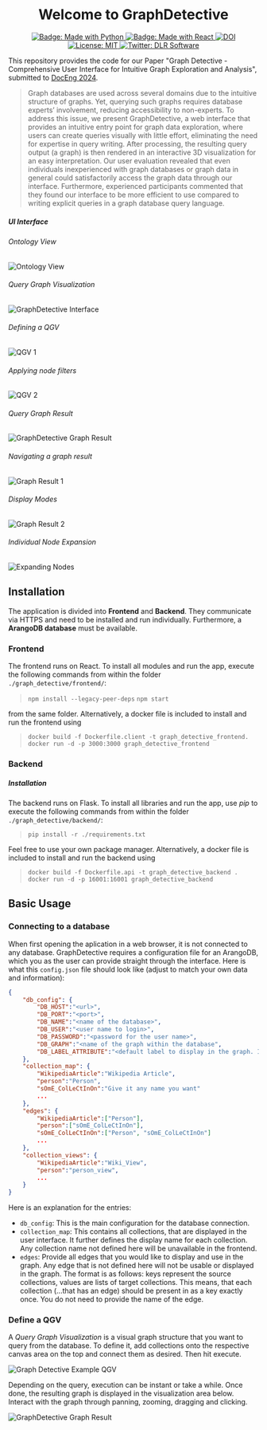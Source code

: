 



<h1 align="center">Welcome to GraphDetective </h1>
<p align="center">
  <a href="https://img.shields.io/badge/Made%20with-Python-1f425f.svg">
    <img src="https://img.shields.io/badge/Made%20with-Python-1f425f.svg" alt="Badge: Made with Python"/>
  </a>
    <a href="https://img.shields.io/badge/Made%20with-React-1f425f.svg">
    <img src="https://img.shields.io/badge/Made%20with-React-1f425f.svg" alt="Badge: Made with React"/>
  </a>
<a href="https://zenodo.org/doi/10.5281/zenodo.10285971"><img src="https://zenodo.org/badge/721157619.svg" alt="DOI"></a>
 <a href="https://github.com/DLR-SC/corpus-annotation-graph-builder/blob/master/LICENSE">
    <img alt="License: MIT" src="https://img.shields.io/badge/license-MIT-yellow.svg" target="_blank" />
  </a>
    <a href="https://twitter.com/dlr_software">
    <img alt="Twitter: DLR Software" src="https://img.shields.io/twitter/follow/dlr_software.svg?style=social" target="_blank" />
  </a>
</p>


This repository provides the code for our Paper "Graph Detective - Comprehensive User Interface for Intuitive Graph Exploration and Analysis", submitted to [DocEng 2024](https://doceng.org/doceng2024).

> Graph databases are used across several domains due to the intuitive structure of graphs. Yet, querying such graphs requires database   experts’ involvement, reducing accessibility to non-experts. To address this issue, we present  GraphDetective, a web interface that  provides an intuitive entry point for graph data exploration, where users can create queries visually with little effort, eliminating  the need for expertise in query writing. After processing, the resulting query output (a graph) is then rendered in an interactive 3D visualization for an easy interpretation. Our user evaluation revealed that even individuals inexperienced with graph databases or graph data in general could  satisfactorily access the graph data through our interface. Furthermore, experienced participants commented that they found our interface to be more efficient to use compared to writing explicit queries in a graph database query language.

##### UI Interface
###### Ontology View
![Ontology View](./graph_detective/images/Ontology.gif)
###### Query Graph Visualization
![GraphDetective Interface](./graph_detective/images/GD_Screenshot_InputArea.png?raw=true)
###### Defining a QGV
![QGV 1](./graph_detective/images/QGV_1_GIF.gif)

###### Applying node filters
![QGV 2](./graph_detective/images/QGV_2_GIF.gif)

###### Query Graph Result
![GraphDetective Graph Result](./graph_detective/images/GD_Screenshot_InputArea.PNG?raw=true)
###### Navigating a graph result
![Graph Result 1](./graph_detective/images/Graph_2.gif)

###### Display Modes
![Graph Result 2](./graph_detective/images/Graph_1.gif)

###### Individual Node Expansion
![Expanding Nodes](./graph_detective/images/Graph_3.gif)

## Installation
The application is divided into **Frontend** and **Backend**. They communicate via HTTPS and need to be installed and run individually. Furthermore, a **ArangoDB database** must be available.

### Frontend
The frontend runs on React. To install all modules and run the app, execute the following commands from within the folder `./graph_detective/frontend/`:

> `npm install --legacy-peer-deps`
> `npm start`

from the same folder. Alternatively, a docker file is included to install and run the frontend using 

> `docker build -f Dockerfile.client -t graph_detective_frontend.`
> `docker run -d -p 3000:3000 graph_detective_frontend`

### Backend
##### Installation
The backend runs on Flask. To install all libraries and run the app, use *pip* to execute the following commands from within the folder `./graph_detective/backend/`:
> `pip install -r ./requirements.txt`

Feel free to use your own package manager. Alternatively, a docker file is included to install and run the backend using
> `docker build -f Dockerfile.api -t graph_detective_backend .`
> `docker run -d -p 16001:16001 graph_detective_backend`

## Basic Usage
### Connecting to a database
When first opening the aplication in a web browser, it is not connected to any database. GraphDetective requires a configuration file for an ArangoDB, which you as the user can provide straight through the interface. Here is what this `config.json` file should look like (adjust to match your own data and information):
```json
{
	"db_config": {
		"DB_HOST":"<url>",
		"DB_PORT":"<port>",
		"DB_NAME":"<name of the database>",
		"DB_USER":"<user name to login>",
		"DB_PASSWORD":"<password for the user name>",
		"DB_GRAPH":"<name of the graph within the database",
		"DB_LABEL_ATTRIBUTE":"<default label to display in the graph. If unsure, use '_id' or '_key'>"
	},
    "collection_map": {
		"WikipediaArticle":"Wikipedia Article",
		"person":"Person",
		"sOmE_ColLeCtInOn":"Give it any name you want"
		...
    },
    "edges": {
		"WikipediaArticle":["Person"],
		"person":["sOmE_ColLeCtInOn"],
		"sOmE_ColLeCtInOn":["Person", "sOmE_ColLeCtInOn"]
		...
    },
    "collection_views": {
		"WikipediaArticle":"Wiki_View",
		"person":"person_view",
		...
    }
}
```
Here is an explanation for the entries:
 - `db_config`: This is the main configuration for the database connection.
 - `collection_map`: This contains all collections, that are displayed in the user interface. It further defines the display name for each collection. Any collection name not defined here will be unavailable in the frontend.
 - `edges`: Provide all edges that you would like to display and use in the graph. Any edge that is not defined here will not be usable or displayed in the graph. The format is as follows: keys represent the source collections, values are lists of target collections. This means, that each collection (...that has an edge) should be present in as a key exactly once. You do not need to provide the name of the edge.


### Define a QGV
A *Query Graph Visualization* is a visual graph structure that you want to query from the database. To define it, add collections onto the respective canvas area on the top and connect them as desired. Then hit execute.

![Graph Detective Example QGV](./graph_detective/images/person_institution_project.PNG?raw=true)

Depending on the query, execution can be instant or take a while. Once done, the resulting graph is displayed in the visualization area below. Interact with the graph through panning, zooming, dragging and clicking.

![GraphDetective Graph Result](./graph_detective/images/GD_Screenshot_DisplayArea_2.PNG?raw=true)
